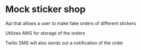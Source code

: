# Mock sticker shop

Api that allows a user to make fake orders of different stickers

Utilizes AWS for storage of the orders 

Twilio SMS will also sends out a notification of the order

